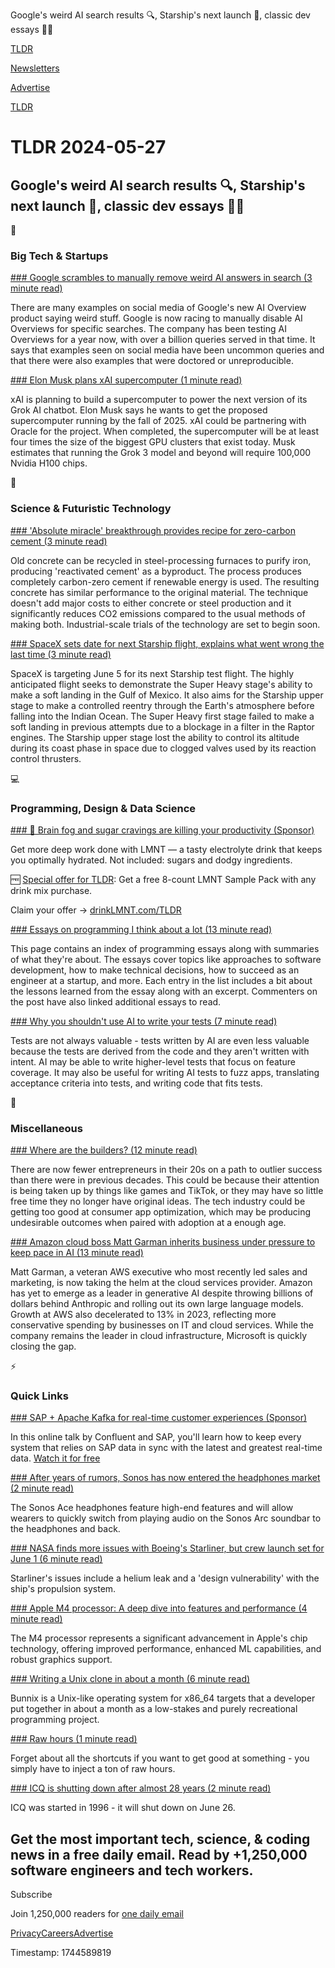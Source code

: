 Google's weird AI search results 🔍, Starship's next launch 🚀, classic dev essays 👨‍💻

[TLDR](/)

[Newsletters](/newsletters)

[Advertise](https://advertise.tldr.tech/)

[TLDR](/)

# TLDR 2024-05-27

## Google's weird AI search results 🔍, Starship's next launch 🚀, classic dev essays 👨‍💻

📱

### Big Tech & Startups

[### Google scrambles to manually remove weird AI answers in search (3 minute read)](https://www.theverge.com/2024/5/24/24164119/google-ai-overview-mistakes-search-race-openai?utm_source=tldrnewsletter)

There are many examples on social media of Google's new AI Overview product saying weird stuff. Google is now racing to manually disable AI Overviews for specific searches. The company has been testing AI Overviews for a year now, with over a billion queries served in that time. It says that examples seen on social media have been uncommon queries and that there were also examples that were doctored or unreproducible.

[### Elon Musk plans xAI supercomputer (1 minute read)](https://www.cnbc.com/2024/05/25/elon-musk-plans-xai-supercomputer-the-information-reports.html?utm_source=tldrnewsletter)

xAI is planning to build a supercomputer to power the next version of its Grok AI chatbot. Elon Musk says he wants to get the proposed supercomputer running by the fall of 2025. xAI could be partnering with Oracle for the project. When completed, the supercomputer will be at least four times the size of the biggest GPU clusters that exist today. Musk estimates that running the Grok 3 model and beyond will require 100,000 Nvidia H100 chips.

🚀

### Science & Futuristic Technology

[### 'Absolute miracle' breakthrough provides recipe for zero-carbon cement (3 minute read)](https://newatlas.com/materials/concrete-steel-recycle-cambridge-zero-carbon-cement/?utm_source=tldrnewsletter)

Old concrete can be recycled in steel-processing furnaces to purify iron, producing 'reactivated cement' as a byproduct. The process produces completely carbon-zero cement if renewable energy is used. The resulting concrete has similar performance to the original material. The technique doesn't add major costs to either concrete or steel production and it significantly reduces CO2 emissions compared to the usual methods of making both. Industrial-scale trials of the technology are set to begin soon.

[### SpaceX sets date for next Starship flight, explains what went wrong the last time (3 minute read)](https://arstechnica.com/space/2024/05/spacex-sets-next-starship-flight-date-will-focus-on-propulsion-and-landing/?utm_source=tldrnewsletter)

SpaceX is targeting June 5 for its next Starship test flight. The highly anticipated flight seeks to demonstrate the Super Heavy stage's ability to make a soft landing in the Gulf of Mexico. It also aims for the Starship upper stage to make a controlled reentry through the Earth's atmosphere before falling into the Indian Ocean. The Super Heavy first stage failed to make a soft landing in previous attempts due to a blockage in a filter in the Raptor engines. The Starship upper stage lost the ability to control its altitude during its coast phase in space due to clogged valves used by its reaction control thrusters.

💻

### Programming, Design & Data Science

[### 🧠 Brain fog and sugar cravings are killing your productivity (Sponsor)](http://www.DrinkLMNT.com/TLDR?utm_source=tldrnewsletter)

Get more deep work done with LMNT — a tasty electrolyte drink that keeps you optimally hydrated. Not included: sugars and dodgy ingredients.

🆓 [Special offer for TLDR](http://www.DrinkLMNT.com/TLDR): Get a free 8-count LMNT Sample Pack with any drink mix purchase.

Claim your offer → [drinkLMNT.com/TLDR](http://drinkLMNT.com/TLDR)

[### Essays on programming I think about a lot (13 minute read)](https://www.benkuhn.net/progessays/?utm_source=tldrnewsletter)

This page contains an index of programming essays along with summaries of what they're about. The essays cover topics like approaches to software development, how to make technical decisions, how to succeed as an engineer at a startup, and more. Each entry in the list includes a bit about the lessons learned from the essay along with an excerpt. Commenters on the post have also linked additional essays to read.

[### Why you shouldn't use AI to write your tests (7 minute read)](https://swizec.com/blog/why-you-shouldnt-use-ai-to-write-your-tests/?utm_source=tldrnewsletter)

Tests are not always valuable - tests written by AI are even less valuable because the tests are derived from the code and they aren't written with intent. AI may be able to write higher-level tests that focus on feature coverage. It may also be useful for writing AI tests to fuzz apps, translating acceptance criteria into tests, and writing code that fits tests.

🎁

### Miscellaneous

[### Where are the builders? (12 minute read)](https://near.blog/where-are-the-builders/?utm_source=tldrnewsletter)

There are now fewer entrepreneurs in their 20s on a path to outlier success than there were in previous decades. This could be because their attention is being taken up by things like games and TikTok, or they may have so little free time they no longer have original ideas. The tech industry could be getting too good at consumer app optimization, which may be producing undesirable outcomes when paired with adoption at a enough age.

[### Amazon cloud boss Matt Garman inherits business under pressure to keep pace in AI (13 minute read)](https://www.cnbc.com/2024/05/23/amazons-new-cloud-boss-inherits-a-business-at-crossroads-over-ai.html?utm_source=tldrnewsletter)

Matt Garman, a veteran AWS executive who most recently led sales and marketing, is now taking the helm at the cloud services provider. Amazon has yet to emerge as a leader in generative AI despite throwing billions of dollars behind Anthropic and rolling out its own large language models. Growth at AWS also decelerated to 13% in 2023, reflecting more conservative spending by businesses on IT and cloud services. While the company remains the leader in cloud infrastructure, Microsoft is quickly closing the gap.

⚡

### Quick Links

[### SAP + Apache Kafka for real-time customer experiences (Sponsor)](https://www.confluent.io/resources/online-talk/real-time-customer-experiences-sap-data-streaming/?utm_medium=newsletter&amp;utm_source=tldr-ai&amp;utm_campaign=20240516)

In this online talk by Confluent and SAP, you'll learn how to keep every system that relies on SAP data in sync with the latest and greatest real-time data. [Watch it for free](https://www.confluent.io/resources/online-talk/real-time-customer-experiences-sap-data-streaming/?utm_medium=newsletter&utm_source=tldr-ai&utm_campaign=20240516)

[### After years of rumors, Sonos has now entered the headphones market (2 minute read)](https://arstechnica.com/gadgets/2024/05/pricey-sonos-ace-headphones-move-the-company-beyond-speakers-for-the-first-time/?utm_source=tldrnewsletter)

The Sonos Ace headphones feature high-end features and will allow wearers to quickly switch from playing audio on the Sonos Arc soundbar to the headphones and back.

[### NASA finds more issues with Boeing's Starliner, but crew launch set for June 1 (6 minute read)](https://arstechnica.com/space/2024/05/nasa-and-boeing-are-getting-comfortable-launching-starliner-with-a-known-leak/?utm_source=tldrnewsletter)

Starliner's issues include a helium leak and a 'design vulnerability' with the ship's propulsion system.

[### Apple M4 processor: A deep dive into features and performance (4 minute read)](https://www.androidauthority.com/apple-m4-processor-features-performance-3445467/?utm_source=tldrnewsletter)

The M4 processor represents a significant advancement in Apple's chip technology, offering improved performance, enhanced ML capabilities, and robust graphics support.

[### Writing a Unix clone in about a month (6 minute read)](https://drewdevault.com/2024/05/24/2024-05-24-Bunnix.html?utm_source=tldrnewsletter)

Bunnix is a Unix-like operating system for x86\_64 targets that a developer put together in about a month as a low-stakes and purely recreational programming project.

[### Raw hours (1 minute read)](https://stern.bearblog.dev/raw-hours/?utm_source=tldrnewsletter)

Forget about all the shortcuts if you want to get good at something - you simply have to inject a ton of raw hours.

[### ICQ is shutting down after almost 28 years (2 minute read)](https://www.theverge.com/2024/5/25/24164579/icq-shut-down-june?utm_source=tldrnewsletter)

ICQ was started in 1996 - it will shut down on June 26.

## Get the most important tech, science, & coding news in a free daily email. Read by +1,250,000 software engineers and tech workers.

Subscribe

Join 1,250,000 readers for [one daily email](/api/latest/tech)

[Privacy](/privacy)[Careers](https://jobs.ashbyhq.com/tldr.tech)[Advertise](/tech/advertise)

Timestamp: 1744589819